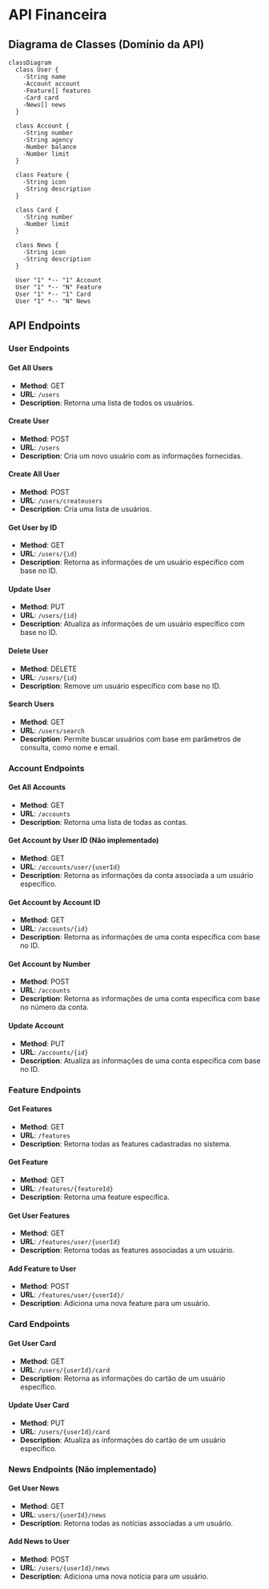 # API Financeira

## Diagrama de Classes (Domínio da API)
  ```mermaid
  classDiagram
    class User {
      -String name
      -Account account
      -Feature[] features
      -Card card
      -News[] news
    }

    class Account {
      -String number
      -String agency
      -Number balance
      -Number limit
    }

    class Feature {
      -String icon
      -String description
    }

    class Card {
      -String number
      -Number limit
    }

    class News {
      -String icon
      -String description
    }

    User "1" *-- "1" Account
    User "1" *-- "N" Feature
    User "1" *-- "1" Card
    User "1" *-- "N" News
  ```

## API Endpoints

### User Endpoints

  #### Get All Users
  - **Method**: GET
  - **URL**: `/users`
  - **Description**: Retorna uma lista de todos os usuários.

  #### Create User
  - **Method**: POST
  - **URL**: `/users`
  - **Description**: Cria um novo usuário com as informações fornecidas.

  #### Create All User
  - **Method**: POST
  - **URL**: `/users/createusers`
  - **Description**: Cria uma lista de usuários.

  #### Get User by ID
  - **Method**: GET
  - **URL**: `/users/{id}`
  - **Description**: Retorna as informações de um usuário específico com base no ID.

  #### Update User 
  - **Method**: PUT
  - **URL**: `/users/{id}`
  - **Description**: Atualiza as informações de um usuário específico com base no ID.

  #### Delete User
  - **Method**: DELETE
  - **URL**: `/users/{id}`
  - **Description**: Remove um usuário específico com base no ID.

  #### Search Users
  - **Method**: GET
  - **URL**: `/users/search`
  - **Description**: Permite buscar usuários com base em parâmetros de consulta, como nome e email.

### Account Endpoints
  #### Get All Accounts
  - **Method**: GET
  - **URL**: `/accounts`
  - **Description**: Retorna uma lista de todas as contas.

  #### Get Account by User ID (Não implementado)
  - **Method**: GET
  - **URL**: `/accounts/user/{userId}`
  - **Description**: Retorna as informações da conta associada a um usuário específico.

  #### Get Account by Account ID
  - **Method**: GET
  - **URL**: `/accounts/{id}`
  - **Description**: Retorna as informações de uma conta específica com base no ID.

  #### Get Account by Number
  - **Method**: POST
  - **URL**: `/accounts`
  - **Description**: Retorna as informações de uma conta específica com base no número da conta.

  #### Update Account
  - **Method**: PUT
  - **URL**: `/accounts/{id}`
  - **Description**: Atualiza as informações de uma conta específica com base no ID.

### Feature Endpoints

  #### Get Features
  - **Method**: GET
  - **URL**: `/features`
  - **Description**: Retorna todas as features cadastradas no sistema.

  #### Get Feature
  - **Method**: GET
  - **URL**: `/features/{featureId}`
  - **Description**: Retorna uma feature especifica.

  #### Get User Features
  - **Method**: GET
  - **URL**: `/features/user/{userId}`
  - **Description**: Retorna todas as features associadas a um usuário.

  #### Add Feature to User
  - **Method**: POST
  - **URL**: `/features/user/{userId}/`
  - **Description**: Adiciona uma nova feature para um usuário.

### Card Endpoints

  #### Get User Card
  - **Method**: GET
  - **URL**: `/users/{userId}/card`
  - **Description**: Retorna as informações do cartão de um usuário específico.

  #### Update User Card
  - **Method**: PUT
  - **URL**: `/users/{userId}/card`
  - **Description**: Atualiza as informações do cartão de um usuário específico.

### News Endpoints (Não implementado)

  #### Get User News
  - **Method**: GET
  - **URL**: `users/{userId}/news`
  - **Description**: Retorna todas as notícias associadas a um usuário.

  #### Add News to User
  - **Method**: POST
  - **URL**: `/users/{userId}/news`
  - **Description**: Adiciona uma nova notícia para um usuário.

